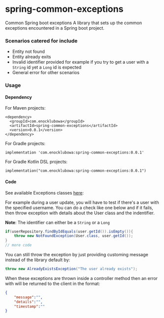 # spring-common-exceptions
Common Spring boot exceptions
A library that sets up the common exceptions encountered in a Spring boot project.

### Scenarios catered for include
- Entity not found
- Entity already exits
- Invalid identifier provided for example if you try to get a user with a `String` id yet a `Long` id is expected
- General error for other scenarios

### Usage

#### Dependency

For Maven projects:

```
<dependency>
  <groupId>com.enocklubowa</groupId>
  <artifactId>spring-common-exceptions</artifactId>
  <version>0.0.1</version>
</dependency>
```

For Gradle projects:

```
implementation 'com.enocklubowa:spring-common-exceptions:0.0.1'
```

For Gradle Kotlin DSL projects:

```
implementation("com.enocklubowa:spring-common-exceptions:0.0.1")
```
#### Code

See available Exceptions classes [here](https://enocklubowa.com/spring-common-exceptions/com/enocklubowa/springcommonexceptions/exception/package-summary.html):

For example during a user update, you will have to test if there's a user with the specified username.
You can do a check like one below and if it fails, then throw exception with details about the User class and the indentifier.

**Note**: The identifier can either be a `String` or a `Long`

```java
if(userRepository.findByIdEquals(user.getId()).isEmpty()){
    throw new NotFoundException(User.class, user.getId());
}
// more code
```
You can still throw the exception by just providing customing message instead of the library default by:

```java
throw new AlreadyExistsException("The user already exists");
```

When these exceptions are thrown inside a controller method then an error with will be returned to the client in the format:

```json
{
    "message":"",
    "details":"",
    "timestamp":""
}
```
